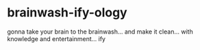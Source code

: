 # brainwash-ify-ology
gonna take your brain to the brainwash... and make it clean... with knowledge and entertainment... ify
